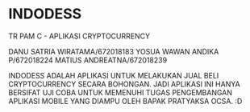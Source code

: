 # INDODESS
 TR PAM C - APLIKASI CRYPTOCURRENCY

DANU SATRIA WIRATAMA/672018183
YOSUA WAWAN ANDIKA P/672018224
MATIUS ANDREATNA/672018239

INDODESS ADALAH APLIKASI UNTUK MELAKUKAN JUAL BELI CRYPTOCURRENCY SECARA BOHONGAN.
JADI APLIKASI INI HANYA BERSIFAT UJI COBA UNTUK MEMENUHI TUGAS PENGEMBANGAN APLIKASI
MOBILE YANG DIAMPU OLEH BAPAK PRATYAKSA OCSA. :D
